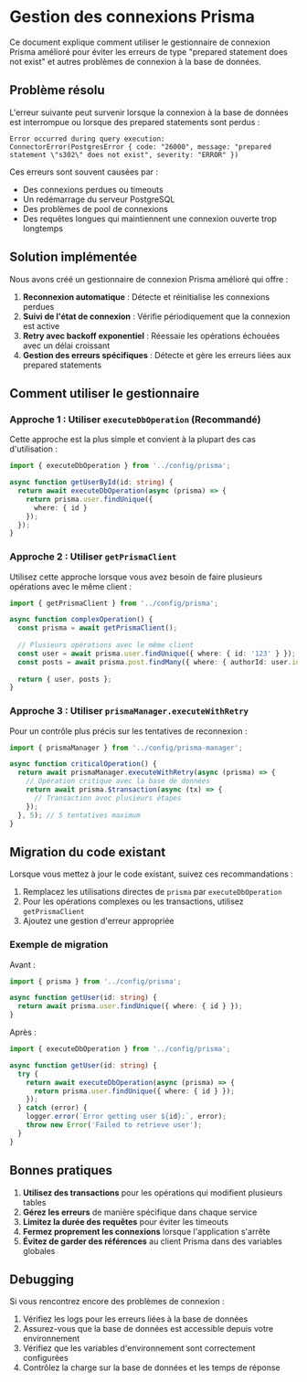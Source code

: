 # Gestion des connexions Prisma

Ce document explique comment utiliser le gestionnaire de connexion Prisma amélioré pour éviter les erreurs de type "prepared statement does not exist" et autres problèmes de connexion à la base de données.

## Problème résolu

L'erreur suivante peut survenir lorsque la connexion à la base de données est interrompue ou lorsque des prepared statements sont perdus :

```
Error occurred during query execution:
ConnectorError(PostgresError { code: "26000", message: "prepared statement \"s302\" does not exist", severity: "ERROR" })
```

Ces erreurs sont souvent causées par :
- Des connexions perdues ou timeouts
- Un redémarrage du serveur PostgreSQL
- Des problèmes de pool de connexions
- Des requêtes longues qui maintiennent une connexion ouverte trop longtemps

## Solution implémentée

Nous avons créé un gestionnaire de connexion Prisma amélioré qui offre :

1. **Reconnexion automatique** : Détecte et réinitialise les connexions perdues
2. **Suivi de l'état de connexion** : Vérifie périodiquement que la connexion est active
3. **Retry avec backoff exponentiel** : Réessaie les opérations échouées avec un délai croissant
4. **Gestion des erreurs spécifiques** : Détecte et gère les erreurs liées aux prepared statements

## Comment utiliser le gestionnaire

### Approche 1 : Utiliser `executeDbOperation` (Recommandé)

Cette approche est la plus simple et convient à la plupart des cas d'utilisation :

```typescript
import { executeDbOperation } from '../config/prisma';

async function getUserById(id: string) {
  return await executeDbOperation(async (prisma) => {
    return prisma.user.findUnique({
      where: { id }
    });
  });
}
```

### Approche 2 : Utiliser `getPrismaClient`

Utilisez cette approche lorsque vous avez besoin de faire plusieurs opérations avec le même client :

```typescript
import { getPrismaClient } from '../config/prisma';

async function complexOperation() {
  const prisma = await getPrismaClient();
  
  // Plusieurs opérations avec le même client
  const user = await prisma.user.findUnique({ where: { id: '123' } });
  const posts = await prisma.post.findMany({ where: { authorId: user.id } });
  
  return { user, posts };
}
```

### Approche 3 : Utiliser `prismaManager.executeWithRetry`

Pour un contrôle plus précis sur les tentatives de reconnexion :

```typescript
import { prismaManager } from '../config/prisma-manager';

async function criticalOperation() {
  return await prismaManager.executeWithRetry(async (prisma) => {
    // Opération critique avec la base de données
    return await prisma.$transaction(async (tx) => {
      // Transaction avec plusieurs étapes
    });
  }, 5); // 5 tentatives maximum
}
```

## Migration du code existant

Lorsque vous mettez à jour le code existant, suivez ces recommandations :

1. Remplacez les utilisations directes de `prisma` par `executeDbOperation`
2. Pour les opérations complexes ou les transactions, utilisez `getPrismaClient`
3. Ajoutez une gestion d'erreur appropriée

### Exemple de migration

Avant :
```typescript
import { prisma } from '../config/prisma';

async function getUser(id: string) {
  return await prisma.user.findUnique({ where: { id } });
}
```

Après :
```typescript
import { executeDbOperation } from '../config/prisma';

async function getUser(id: string) {
  try {
    return await executeDbOperation(async (prisma) => {
      return prisma.user.findUnique({ where: { id } });
    });
  } catch (error) {
    logger.error(`Error getting user ${id}:`, error);
    throw new Error('Failed to retrieve user');
  }
}
```

## Bonnes pratiques

1. **Utilisez des transactions** pour les opérations qui modifient plusieurs tables
2. **Gérez les erreurs** de manière spécifique dans chaque service
3. **Limitez la durée des requêtes** pour éviter les timeouts
4. **Fermez proprement les connexions** lorsque l'application s'arrête
5. **Évitez de garder des références** au client Prisma dans des variables globales

## Debugging

Si vous rencontrez encore des problèmes de connexion :

1. Vérifiez les logs pour les erreurs liées à la base de données
2. Assurez-vous que la base de données est accessible depuis votre environnement
3. Vérifiez que les variables d'environnement sont correctement configurées
4. Contrôlez la charge sur la base de données et les temps de réponse
